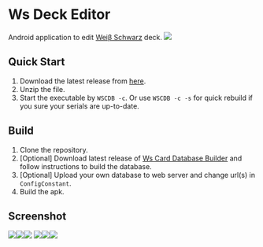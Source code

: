 # Ws Deck Editor

Android application to edit [Weiβ Schwarz](http://ws-tcg.com/) deck.
![](https://gitlab.com/GroupAvalon/WsDeckEditor/raw/master/screenshots/003.jpg)

## Quick Start

1. Download the latest release from [here](https://gitlab.com/GroupAvalon/WsCardDatabaseBuilder/tags).
2. Unzip the file.
3. Start the executable by `WSCDB -c`. Or use `WSCDB -c -s` for quick rebuild if you sure your serials are up-to-date.

## Build

1. Clone the repository.
2. [Optional] Download latest release of [Ws Card Database Builder](https://gitlab.com/GroupAvalon/WsCardDatabaseBuilder) and follow instructions to build the database.
3. [Optional] Upload your own database to web server and change url(s) in `ConfigConstant`.
4. Build the apk.



## Screenshot

![](https://gitlab.com/GroupAvalon/WsDeckEditor/raw/master/screenshots/001.jpg)![](https://gitlab.com/GroupAvalon/WsDeckEditor/raw/master/screenshots/002.jpg)![](https://gitlab.com/GroupAvalon/WsDeckEditor/raw/master/screenshots/003.jpg)
![](https://gitlab.com/GroupAvalon/WsDeckEditor/raw/master/screenshots/004.jpg)![](https://gitlab.com/GroupAvalon/WsDeckEditor/raw/master/screenshots/005.jpg)![](https://gitlab.com/GroupAvalon/WsDeckEditor/raw/master/screenshots/006.jpg)
